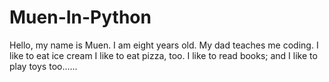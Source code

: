 # Muen-In-Python
Hello, my name is Muen.
I am eight years old.
My dad teaches me coding.
I like to eat ice cream
I like to eat pizza, too.
I like to read books; and I like to play toys too......
